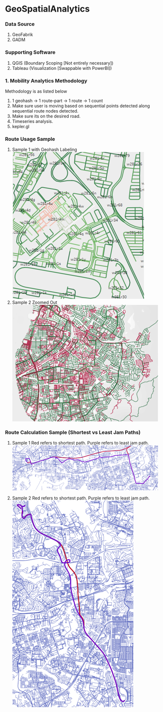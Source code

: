 # GeoSpatialAnalytics

### Data Source
1. GeoFabrik
2. GADM

### Supporting Software
1. QGIS (Boundary Scoping [Not entirely necessary])
2. Tableau (Visualization [Swappable with PowerBI])

### 1. Mobility Analytics Methodology
Methodology is as listed below
1. 1 geohash -> 1 route-part -> 1 route -> 1 count
2. Make sure user is moving based on sequential points detected along sequential route nodes detected.
3. Make sure its on the desired road.
5. Timeseries analysis.
6. kepler.gl

### Route Usage Sample
1. Sample 1 with Geohash Labeling
![Route Usage Analysis based on POI](/sample_images/route_usage_poi.PNG)
2. Sample 2 Zoomed Out
![Route Usage Analysis based on POI](/sample_images/route_usage_poi2.PNG)

### Route Calculation Sample (Shortest vs Least Jam Paths)
1. Sample 1 
Red refers to shortest path. Purple refers to least jam path.
![Route Calculation based on POI](/sample_images/shortest_vs_least_jam.PNG)

1. Sample 2 
Red refers to shortest path. Purple refers to least jam path.
![Route Calculation based on POI](/sample_images/shortest_vs_least_jam2.PNG)
